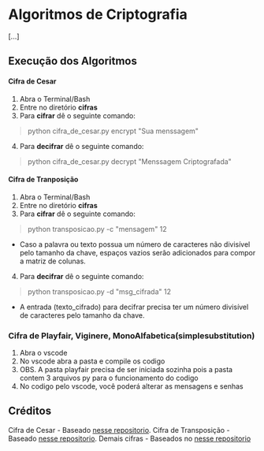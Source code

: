 # Algoritmos de Criptografia
[...]
## Execução dos Algoritmos

#### Cifra de Cesar
1. Abra o  Terminal/Bash
2. Entre no diretório **cifras**
3. Para __cifrar__ dê o seguinte comando:
> python cifra_de_cesar.py encrypt "Sua menssagem"
4. Para __decifrar__ dê o seguinte comando:
> python cifra_de_cesar.py decrypt "Menssagem Criptografada"

#### Cifra de Tranposição
1. Abra o  Terminal/Bash
2. Entre no diretório **cifras**
3. Para __cifrar__ dê o seguinte comando:
> python transposicao.py -c "mensagem" 12
* Caso a palavra ou texto possua um número de caracteres não divisível pelo tamanho da chave, espaços vazios serão adicionados para compor a matriz de colunas.
4. Para __decifrar__ dê o seguinte comando:
> python transposicao.py -d "msg_cifrada" 12
* A entrada (texto_cifrado) para decifrar precisa ter um número divisível de caracteres pelo tamanho da chave.

### Cifra de Playfair, Viginere, MonoAlfabetica(simplesubstitution)
1. Abra o vscode
2. No vscode abra a pasta e compile os codigo
3. OBS. A pasta playfair precisa de ser iniciada sozinha pois a pasta contem 3 arquivos py para o funcionamento do codigo
4. No codigo pelo vscode, você poderá alterar as mensagens e senhas

## Créditos
Cifra de Cesar - Baseado [nesse repositorio](https://github.com/radAragon/algoritmo_transposicao).
Cifra de Transposição - Baseado [nesse repositorio](https://github.com/guilhermeRey/yarquen).
Demais cifras - Baseados no [nesse repositorio](https://siriarah.wordpress.com/category/criptografia-2/page/2/)
